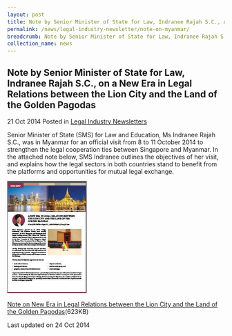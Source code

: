 ```yaml
---
layout: post
title: Note by Senior Minister of State for Law, Indranee Rajah S.C., on a New Era in Legal Relations between the Lion City and the Land of the Golden Pagodas
permalink: /news/legal-industry-newsletter/note-on-myanmar/
breadcrumb: Note by Senior Minister of State for Law, Indranee Rajah S.C., on a New Era in Legal Relations between the Lion City and the Land of the Golden Pagodas
collection_name: news
---
```


<style>
  .image {width: 200px;}
  .image img {max-width: 100%;}
</style>

Note by Senior Minister of State for Law, Indranee Rajah S.C., on a New Era in Legal Relations between the Lion City and the Land of the Golden Pagodas
---

21 Oct 2014 Posted in [Legal Industry Newsletters](/news/legal-industry-newsletters/)

Senior Minister of State (SMS) for Law and Education, Ms Indranee Rajah S.C., was in Myanmar for an official visit from 8 to 11 October 2014 to strengthen the legal cooperation ties between Singapore and Myanmar. In the attached note below, SMS Indranee outlines the objectives of her visit, and explains how the legal sectors in both countries stand to benefit from the platforms and opportunities for mutual legal exchange.

<div class="image">
  <a href="/files/SMSNoteonMyanmar.pdf/"><img src="/images/1414119872449.jpg/" alt="article" title="article"></a>
</div>

<a href="/files/SMSNoteonMyanmar.pdf/">Note on New Era in Legal Relations between the Lion City and the Land of the Golden Pagodas</a>(623KB)

<p class="right-side-updated">Last updated on 24 Oct 2014</p>
